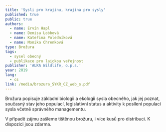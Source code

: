 ```yaml
---
title: 'Sysli pro krajinu, krajina pro sysly'
published: true
public: true
authors:
  - name: Ervín Hapl
  - name: Denisa Lobbová
  - name: Kateřina Poledníková
  - name: Monika Chrenková
type: Brožura
tags:
  - sysel obecný
  - publikace pro laickou veřejnost
publisher: 'ALKA Wildlife, o.p.s.'
year: 2019
lang:
  - cs
link: /media/brozura_SYKR_CZ_web_s.pdf
---
```

Brožura popisuje základní biologii a ekologii sysla obecného, jak jej poznat, současný stav jeho populací, legislativní status a aktivity k posílení populací sysla včetně správného managementu. 

V případě zájmu zašleme tištěnou brožuru, i více kusů pro distribuci. K dispozici jsou zdarma.
